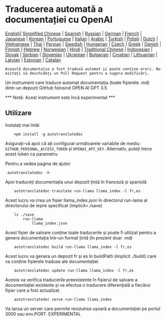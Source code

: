 
# Traducerea automată a documentației cu OpenAI

[English](./README.md)| [Simplified Chinese](./README_zh-Hans.md) | [Spanish](./README_es.md) | [Russian](./README_ru.md) | [German](./README_de.md) | [French](./README_fr.md) | [Japanese](./README_ja.md) | [Korean](./README_ko.md) | [Portuguese](./README_pt.md) | [Italian](./README_it.md) | [Arabic](./README_ar.md) | [Turkish](./README_tr.md) | [Polish](./README_pl.md) | [Dutch](./README_nl.md) | [Vietnamese](./README_vi.md) | [Thai](./README_th.md) | [Persian](./README_fa.md) | [Swedish](./README_sv.md) | [Hungarian](./README_hu.md) | [Czech](./README_cs.md) | [Greek](./README_el.md) | [Danish](./README_da.md) | [Finnish](./README_fi.md) | [Hebrew](./README_he.md) | [Norwegian](./README_no.md) | [Hindi](./README_hi.md) | [Traditional Chinese](./README_zh_tw.md) | [Indonesian](./README_in.md) | [Slovak](./README_sl.md) | [Serbian](./README_se.md) | [Slovenian](./README_sk.md) | [Ukrainian](./README_uk.md) | [Bulgarian](./README_bg.md) | [Croatian](./README_hr.md) | [Lithuanian](./README_lt.md) | [Latvian](./README_lv.md) | [Estonian](./README_et.md) | [Catalan](./README_cat.md) 

```Această documentație a fost tradusă automat și poate conține erori. Nu ezitați să deschideți un Pull Request pentru a sugera modificări.```


Un instrument care traduce automat documentația (toate fișierele .md) dintr-un depozit GitHub folosind OPEN AI GPT 3.5

*** Notă: Acest instrument este încă experimental ***


## Utilizare

Instalați mai întâi

```
    npm install -g autotranslatedoc
```

Asigurați-vă apoi că ați configurat următoarele variabile de mediu: ```GITHUB_PERSONAL_ACCESS_TOKEN``` și ```OPENAI_API_KEY```. Alternativ, puteți trece acest token ca parametru

Pentru a vedea pagina de ajutor
```
 autotranslatedoc -h
```

Apoi traduceți documentația unui depozit țintă în franceză și spaniolă
```
    autotranslatedoc translate run-llama llama_index -l fr,es
```

Acest lucru va crea un fișier llama_index.json în directorul run-lama al directorului de ieșire specificat (implicit=./save)

```
    ls ./save
        run-llama
            llama_index.json 
```

Acest fișier de salvare conține toate traducerile și poate fi utilizat pentru a genera documentația într-un format țintă (în prezent doar .md)


```
    autotranslatedoc build run-llama llama_index -l fr,es
```

Acest lucru va genera un depozit fr și es în buildPath (implicit ./build) care va conține fișierele traduse ale documentației

```
    autotranslatedoc update run-llama llama_index -l fr,es
```

Acesta va verifica traducerile preexistente în fișierul de salvare a documentației existente și va efectua o traducere diferențială a fiecărui fișier care a fost actualizat.

```
    autotranslatedoc serve run-llama llama_index
```

Va lansa un server care permite revizuirea ușoară a documentației pe portul 3000 sau env.PORT. EXPERIMENTAL
